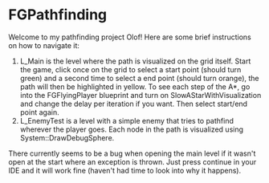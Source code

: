 # FGPathfinding
Welcome to my pathfinding project Olof! Here are some brief instructions on how to navigate it:

1. L_Main is the level where the path is visualized on the grid itself. Start the game, click once on the grid to select a start point (should turn green) and a second time to select a end point (should turn orange), the path will then be highlighted in yellow. To see each step of the A*, go into the FGFlyingPlayer blueprint and turn on SlowAStarWithVisualization and change the delay per iteration if you want. Then select start/end point again.
2. L_EnemyTest is a level with a simple enemy that tries to pathfind wherever the player goes. Each node in the path is visualized using System::DrawDebugSphere.

There currently seems to be a bug when opening the main level if it wasn't open at the start where an exception is thrown. Just press continue in your IDE and it will work fine (haven't had time to look into why it happens).
